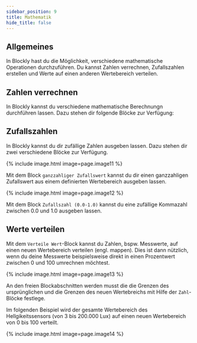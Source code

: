 ```yaml
---
sidebar_position: 9
title: Mathematik
hide_title: false
---
```


## Allgemeines
In Blockly hast du die Möglichkeit, verschiedene mathematische Operationen durchzuführen. Du kannst Zahlen verrechnen, Zufallszahlen erstellen und Werte auf einen anderen Wertebereich verteilen.

## Zahlen verrechnen
In Blockly kannst du verschiedene mathematische Berechnungn durchführen lassen. Dazu stehen dir folgende Blöcke zur Verfügung:
<!-- <table style="border-collapse:collapse;border-spacing:0" class="tg"><tr><th style="font-family:Arial, sans-serif;font-size:14px;font-weight:bold;padding:10px 5px;border-style:solid;border-width:1px;overflow:hidden;word-break:normal;border-color:#50af47;text-align:left;vertical-align:middle">Block</th><th style="font-family:Arial, sans-serif;font-size:14px;font-weight:bold;padding:10px 5px;border-style:solid;border-width:1px;overflow:hidden;word-break:normal;border-color:#50af47;text-align:left;vertical-align:middle">Funktion</th></tr><tr><td style="font-family:Arial, sans-serif;font-size:14px;padding:10px 5px;border-style:solid;border-width:1px;overflow:hidden;word-break:normal;border-color:#50af47;text-align:left;vertical-align:middle">{% include image.html image=page.image1 %}</td><td style="font-family:Arial, sans-serif;font-size:14px;padding:10px 5px;border-style:solid;border-width:1px;overflow:hidden;word-break:normal;border-color:#50af47;text-align:left;vertical-align:middle">Eine Zahl.</td></tr><tr><td style="font-family:Arial, sans-serif;font-size:14px;padding:10px 5px;border-style:solid;border-width:1px;overflow:hidden;word-break:normal;border-color:#50af47;text-align:left;vertical-align:middle">{% include image.html image=page.image2 %}</td><td style="font-family:Arial, sans-serif;font-size:14px;padding:10px 5px;border-style:solid;border-width:1px;overflow:hidden;word-break:normal;border-color:#50af47;text-align:left;vertical-align:middle">Einfache mathematische Operationen.</td></tr><tr><td style="font-family:Arial, sans-serif;font-size:14px;padding:10px 5px;border-style:solid;border-width:1px;overflow:hidden;word-break:normal;border-color:#50af47;text-align:left;vertical-align:top">{% include image.html image=page.image3 %}</td><td style="font-family:Arial, sans-serif;font-size:14px;padding:10px 5px;border-style:solid;border-width:1px;overflow:hidden;word-break:normal;border-color:#50af47;text-align:left;vertical-align:top">Komplexe mathematische Operationen.</td></tr><tr><td style="font-family:Arial, sans-serif;font-size:14px;padding:10px 5px;border-style:solid;border-width:1px;overflow:hidden;word-break:normal;border-color:#50af47;text-align:left;vertical-align:top">{% include image.html image=page.image4 %}</td><td style="font-family:Arial, sans-serif;font-size:14px;padding:10px 5px;border-style:solid;border-width:1px;overflow:hidden;word-break:normal;border-color:#50af47;text-align:left;vertical-align:top">Trigonometrische Funktionen.</td></tr><tr><td style="font-family:Arial, sans-serif;font-size:14px;padding:10px 5px;border-style:solid;border-width:1px;overflow:hidden;word-break:normal;border-color:#50af47;text-align:left;vertical-align:top">{% include image.html image=page.image5 %}</td><td style="font-family:Arial, sans-serif;font-size:14px;padding:10px 5px;border-style:solid;border-width:1px;overflow:hidden;word-break:normal;border-color:#50af47;text-align:left;vertical-align:top">Mathematische Konstanten.</td></tr><tr><td style="font-family:Arial, sans-serif;font-size:14px;padding:10px 5px;border-style:solid;border-width:1px;overflow:hidden;word-break:normal;border-color:#50af47;text-align:left;vertical-align:top">{% include image.html image=page.image6 %}</td><td style="font-family:Arial, sans-serif;font-size:14px;padding:10px 5px;border-style:solid;border-width:1px;overflow:hidden;word-break:normal;border-color:#50af47;text-align:left;vertical-align:top">Zahlen überprüfen.</td></tr><tr><td style="font-family:Arial, sans-serif;font-size:14px;padding:10px 5px;border-style:solid;border-width:1px;overflow:hidden;word-break:normal;border-color:#50af47;text-align:left;vertical-align:top">{% include image.html image=page.image7 %}</td><td style="font-family:Arial, sans-serif;font-size:14px;padding:10px 5px;border-style:solid;border-width:1px;overflow:hidden;word-break:normal;border-color:#50af47;text-align:left;vertical-align:top">Einen bestimmten Wert zu einer Variable addieren.</td></tr><tr><td style="font-family:Arial, sans-serif;font-size:14px;padding:10px 5px;border-style:solid;border-width:1px;overflow:hidden;word-break:normal;border-color:#50af47;text-align:left;vertical-align:top">{% include image.html image=page.image8 %}</td><td style="font-family:Arial, sans-serif;font-size:14px;padding:10px 5px;border-style:solid;border-width:1px;overflow:hidden;word-break:normal;border-color:#50af47;text-align:left;vertical-align:top">Eine Zahl runden.</td></tr><tr><td style="font-family:Arial, sans-serif;font-size:14px;padding:10px 5px;border-style:solid;border-width:1px;overflow:hidden;word-break:normal;border-color:#50af47;text-align:left;vertical-align:top">{% include image.html image=page.image9 %}</td><td style="font-family:Arial, sans-serif;font-size:14px;padding:10px 5px;border-style:solid;border-width:1px;overflow:hidden;word-break:normal;border-color:#50af47;text-align:left;vertical-align:top">Den Rest einer Division angeben.</td></tr><tr><td style="font-family:Arial, sans-serif;font-size:14px;padding:10px 5px;border-style:solid;border-width:1px;overflow:hidden;word-break:normal;border-color:#50af47;text-align:left;vertical-align:top">{% include image.html image=page.image10 %}</td><td style="font-family:Arial, sans-serif;font-size:14px;padding:10px 5px;border-style:solid;border-width:1px;overflow:hidden;word-break:normal;border-color:#50af47;text-align:left;vertical-align:top">Den Wertebreich einer Zahl begrenzen.</td></tr></table> -->

## Zufallszahlen
In Blockly kannst du dir zufällige Zahlen ausgeben lassen. Dazu stehen dir zwei verschiedene Blöcke zur Verfügung.

{% include image.html image=page.image11 %}

Mit dem Block `ganzzahliger Zufallswert` kannst du dir einen ganzzahligen Zufallswert aus einem definierten Wertebereich ausgeben lassen.

{% include image.html image=page.image12 %}

Mit dem Block `Zufallszahl (0.0-1.0)` kannst du eine zufällige Kommazahl zwischen 0.0 und 1.0 ausgeben lassen.

## Werte verteilen
Mit dem `Verteile Wert`-Block kannst du Zahlen, bspw. Messwerte, auf einen neuen Wertebereich verteilen (engl. mappen). Dies ist dann nützlich, wenn du deine Messwerte beispielsweise direkt in einen Prozentwert zwischen 0 und 100 umrechnen möchtest.

{% include image.html image=page.image13 %}

An den freien Blockabschnitten werden musst die die Grenzen des ursprünglichen und die Grenzen des neuen Wertebreichs mit Hilfe der `Zahl`-Blöcke festlege.

Im folgenden Beispiel wird der gesamte Wertebereich des Hellgikeitssensors (von 3 bis 200.000 Lux) auf einen neuen Wertebereich von 0 bis 100 verteilt.

{% include image.html image=page.image14 %}
